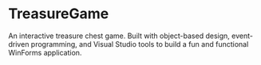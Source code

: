 # TreasureGame

An interactive treasure chest game. Built with object-based design, event-driven programming, and Visual Studio tools to build a fun and functional WinForms application.

